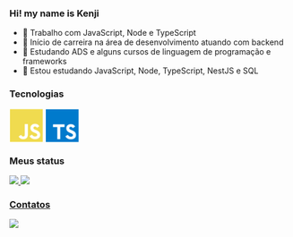 ### Hi! my name is Kenji
- 🔭 Trabalho com JavaScript, Node e TypeScript
- 🏢 Início de carreira na área de desenvolvimento atuando com backend
- 🎒 Estudando ADS e alguns cursos de linguagem de programação e frameworks
- 🌱 Estou estudando JavaScript, Node, TypeScript, NestJS e SQL

### Tecnologias
<div>
  <img align="center" alt="Kenji-Js" height="60" src="https://raw.githubusercontent.com/devicons/devicon/master/icons/javascript/javascript-plain.svg">
  <img align="center" alt="Kenji-Ts" height="60" src="https://raw.githubusercontent.com/devicons/devicon/master/icons/typescript/typescript-plain.svg">
</div>

### Meus status
<div>
  <a href="https://github.com/kenjisakai-dev">
  <img height="180em" src="https://github-readme-stats.vercel.app/api/top-langs/?username=kenjisakai-dev&layout=compact&theme=dark"/>
  <img height="180em" src="https://github-readme-stats.vercel.app/api?username=kenjisakai-dev&show_icons=true&theme=dark&include_all_commits=true&count_private=true"/>
</div>

### Contatos
<div>
  <a href="https://linkedin.com/in/kenji-sakai-4bb86b251">
    <img src="https://img.shields.io/badge/LinkedIn-0077B5?style=for-the-badge&logo=linkedin&logoColor=white"/>
  </a>
</div>
